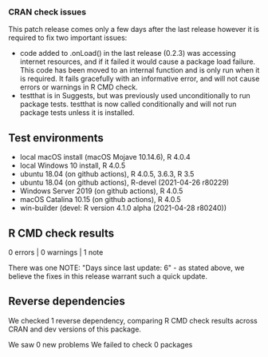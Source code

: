### CRAN check issues

This patch release comes only a few days after the last release however it is required to fix two important issues:
 - code added to .onLoad() in the last release (0.2.3) was accessing internet resources, and if it failed it would cause a package load failure. This code has been moved to an internal function and is only run when it is required. It fails gracefully with an informative error, and will not cause errors or warnings in R CMD check.
 - testthat is in Suggests, but was previously used unconditionally to run package tests. testthat is now called conditionally and will not run package tests unless it is installed.

## Test environments

* local macOS install (macOS Mojave 10.14.6), R 4.0.4
* local Windows 10 install, R 4.0.5
* ubuntu 18.04 (on github actions), R 4.0.5, 3.6.3, R 3.5
* ubuntu 18.04 (on github actions), R-devel (2021-04-26 r80229)
* Windows Server 2019 (on github actions), R 4.0.5
* macOS Catalina 10.15 (on github actions), R 4.0.5
* win-builder (devel: R version 4.1.0 alpha (2021-04-28 r80240))

## R CMD check results

0 errors | 0 warnings | 1 note

There was one NOTE: "Days since last update: 6" - as stated above, we believe the fixes in this release warrant such a quick update.

## Reverse dependencies

We checked 1 reverse dependency, comparing R CMD check results across CRAN and dev versions of this package.

We saw 0 new problems
We failed to check 0 packages
